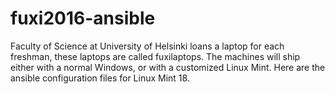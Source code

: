 # fuxi2016-ansible

Faculty of Science at University of Helsinki loans a laptop for each
freshman, these laptops are called fuxilaptops.  The machines will
ship either with a normal Windows, or with a customized Linux Mint.
Here are the ansible configuration files for Linux Mint 18.

